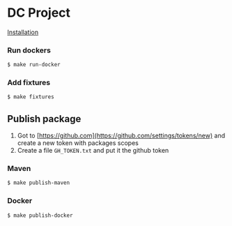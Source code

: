 # DC Project

[Installation](./doc/installation)

### Run dockers
```bash
$ make run-docker
```

### Add fixtures
```bash
$ make fixtures
```

## Publish package
1. Got to [https://github.com](https://github.com/settings/tokens/new) and create a new token with packages scopes
2. Create a file `GH_TOKEN.txt` and put it the github token

### Maven
```bash
$ make publish-maven
```
### Docker

```bash
$ make publish-docker
```